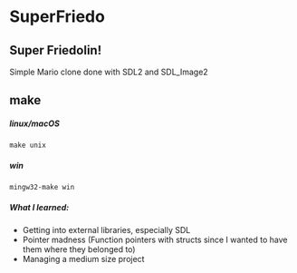 # SuperFriedo
## Super Friedolin!

Simple Mario clone done with SDL2 and SDL_Image2

## make
##### linux/macOS <br/>

```make unix```

##### win <br/>
```mingw32-make win```

##### What I learned:
* Getting into external libraries, especially SDL
* Pointer madness (Function pointers with structs since I wanted to have them where they belonged to)
* Managing a medium size project
